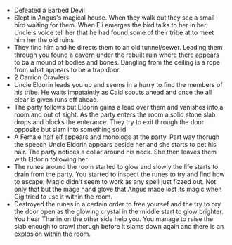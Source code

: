 * Defeated a Barbed Devil
* Slept in Angus's magical house. When they walk out they see a small bird waiting for them. When Eli emerges the bird talks to her in her Uncle's voice tell her that he had found some of their tribe at to meet him her the old ruins
* They find him and he directs them to an old tunnel/sewer. Leading them through you found a cavern under the rebuilt ruin where there appears to ba a mound of bodies and bones. Dangling from the ceiling is a rope from what appears to be a trap door.
* 2 Carrion Crawlers 
* Uncle Eldorin leads you up and seems in a hurry to find the members of his tribe. He waits impataintly as Caid scouts ahead and once the all clear is given runs off ahead.
* The party follows but Eldorin gains a lead over them and vanishes into a room and out of sight. As the party enters the room a solid stone slab drops and blocks the enterance. They try to exit through the door opposite but slam into something solid
* A Female half elf appears and monologs at the party. Part way thorugh the speech Uncle Eldorin appears beside her and she starts to pet his hair. The party notices a collar around his neck. She then leaves them with Eldorin following her
* The runes around the room started to glow and slowly the life starts to drain from the party. You started to inspect the runes to try and find how to escape. Magic didn't seem to work as any spell just fizzed out. Not only that but the mage hand glove that Angus made lost its magic when Cig tried to use it within the room.
* Destroyed the runes in a certain order to free yoursef and the try to pry the door open as the glowing crystal in the middle start to glow brighter. You hear Tharlin on the other side help you. You manage to raise the slab enough to crawl thorugh before it slams down again and there is an explosion within the room. 
